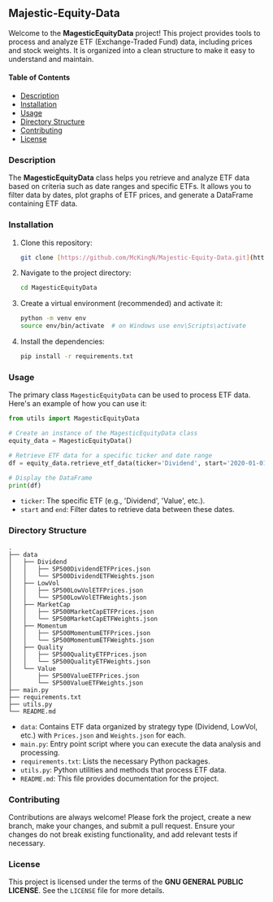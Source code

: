 ## Majestic-Equity-Data

Welcome to the **MagesticEquityData** project! This project provides tools to process and analyze ETF (Exchange-Traded Fund) data, including prices and stock weights. It is organized into a clean structure to make it easy to understand and maintain.

#### Table of Contents
- [Description](#description)
- [Installation](#installation)
- [Usage](#usage)
- [Directory Structure](#directory-structure)
- [Contributing](#contributing)
- [License](#license)

### Description
The **MagesticEquityData** class helps you retrieve and analyze ETF data based on criteria such as date ranges and specific ETFs. It allows you to filter data by dates, plot graphs of ETF prices, and generate a DataFrame containing ETF data.

### Installation
1. Clone this repository:
   ```bash
   git clone [https://github.com/McKingN/Majestic-Equity-Data.git](https://github.com/McKingN/Majestic-Equity-Data.git)
   ```
2. Navigate to the project directory:
   ```bash
   cd MagesticEquityData
   ```
3. Create a virtual environment (recommended) and activate it:
   ```bash
   python -m venv env
   source env/bin/activate  # on Windows use env\Scripts\activate
   ```
4. Install the dependencies:
   ```bash
   pip install -r requirements.txt
   ```

### Usage
The primary class `MagesticEquityData` can be used to process ETF data. Here's an example of how you can use it:

```python
from utils import MagesticEquityData

# Create an instance of the MagesticEquityData class
equity_data = MagesticEquityData()

# Retrieve ETF data for a specific ticker and date range
df = equity_data.retrieve_etf_data(ticker='Dividend', start='2020-01-01', end='2020-12-31')

# Display the DataFrame
print(df)
```

- `ticker`: The specific ETF (e.g., 'Dividend', 'Value', etc.).
- `start` and `end`: Filter dates to retrieve data between these dates.

### Directory Structure
```
.
├── data
│   ├── Dividend
│   │   ├── SP500DividendETFPrices.json
│   │   └── SP500DividendETFWeights.json
│   ├── LowVol
│   │   ├── SP500LowVolETFPrices.json
│   │   └── SP500LowVolETFWeights.json
│   ├── MarketCap
│   │   ├── SP500MarketCapETFPrices.json
│   │   └── SP500MarketCapETFWeights.json
│   ├── Momentum
│   │   ├── SP500MomentumETFPrices.json
│   │   └── SP500MomentumETFWeights.json
│   ├── Quality
│   │   ├── SP500QualityETFPrices.json
│   │   └── SP500QualityETFWeights.json
│   └── Value
│       ├── SP500ValueETFPrices.json
│       └── SP500ValueETFWeights.json
├── main.py
├── requirements.txt
├── utils.py
└── README.md
```

- `data`: Contains ETF data organized by strategy type (Dividend, LowVol, etc.) with `Prices.json` and `Weights.json` for each.
- `main.py`: Entry point script where you can execute the data analysis and processing.
- `requirements.txt`: Lists the necessary Python packages.
- `utils.py`: Python utilities and methods that process ETF data.
- `README.md`: This file provides documentation for the project.

### Contributing
Contributions are always welcome! Please fork the project, create a new branch, make your changes, and submit a pull request. Ensure your changes do not break existing functionality, and add relevant tests if necessary.

### License
This project is licensed under the terms of the **GNU GENERAL PUBLIC LICENSE**. See the `LICENSE` file for more details.

